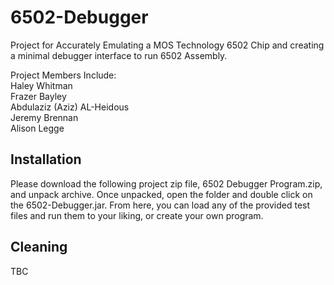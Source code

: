 # 6502-Debugger
Project for Accurately Emulating a MOS Technology 6502 Chip and creating a minimal debugger interface to run 6502 Assembly. <br />

Project Members Include: <br />
Haley Whitman <br />
Frazer Bayley <br />
Abdulaziz (Aziz) AL-Heidous <br />
Jeremy Brennan <br />
Alison Legge <br />

Installation
------------
Please download the following project zip file, 6502 Debugger Program.zip, and unpack archive. Once unpacked, open the folder and double click on the 6502-Debugger.jar. From here, you can load any of the provided test files and run them to your liking, or create your own program.

Cleaning
--------
TBC
